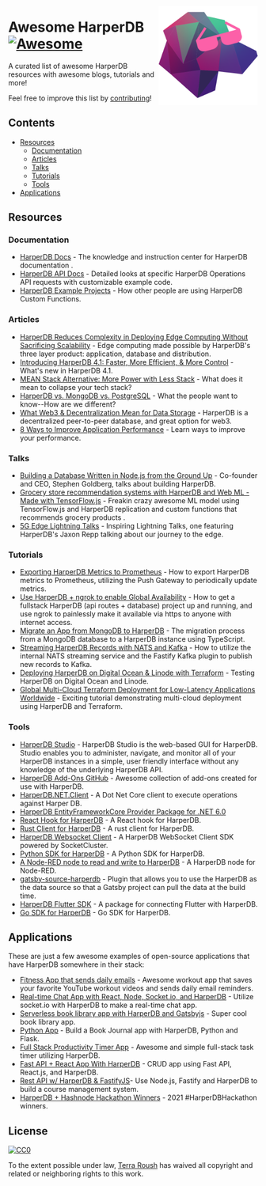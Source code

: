[<img src="awesome-harperdb-logo.png" align="right" width="200">](https://www.harperdb.io/)

# Awesome HarperDB [![Awesome](https://cdn.rawgit.com/sindresorhus/awesome/d7305f38d29fed78fa85652e3a63e154dd8e8829/media/badge.svg)](https://github.com/sindresorhus/awesome)
A curated list of awesome HarperDB resources with awesome blogs, tutorials and more!

Feel free to improve this list by [contributing](CONTRIBUTING.md)!

## Contents

- [Resources](#resources)
  - [Documentation](#documentation)
  - [Articles](#articles)
  - [Talks](#talks)
  - [Tutorials](#tutorials)
  - [Tools](#tools)
- [Applications](#applications)

## Resources
### Documentation
  - [HarperDB Docs](https://docs.harperdb.io/docs/) - The knowledge and instruction center for HarperDB documentation .
  - [HarperDB API Docs](https://api.harperdb.io/) - Detailed looks at specific HarperDB Operations API requests with customizable example code.
  - [HarperDB Example Projects](https://docs.harperdb.io/docs/custom-functions/example-projects) - How other people are using HarperDB Custom Functions.

### Articles

- [HarperDB Reduces Complexity in Deploying Edge Computing Without Sacrificing Scalability](https://techbullion.com/harperdb-reduces-complexity-in-deploying-edge-computing-without-sacrificing-scalability/) - Edge computing made possible by HarperDB's three layer product: application, database and distribution.
- [Introducing HarperDB 4.1: Faster, More Efficient, & More Control](https://www.harperdb.io/post/introducing-harperdb-4-1-faster-more-efficient-more-control) - What's new in HarperDB 4.1.
- [MEAN Stack Alternative: More Power with Less Stack](https://www.harperdb.io/post/mean-stack-alternative) - What does it mean to collapse your tech stack?
- [HarperDB vs. MongoDB vs. PostgreSQL](https://www.harperdb.io/post/harperdb-vs-mongodb-vs-postgresql#:~:text=Data%20Storage%20%26%20Architecture,level%20attributes%20indexed%20by%20default.) - What the people want to know--How are we different?
- [What Web3 & Decentralization Mean for Data Storage](https://medium.com/nerd-for-tech/what-web3-decentralization-mean-for-data-storage-582fbd302b5e) - HarperDB is a decentralized peer-to-peer database, and great option for web3.
- [8 Ways to Improve Application Performance](https://www.harperdb.io/post/8-ways-to-improve-application-performance) - Learn ways to improve your performance.

### Talks

- [Building a Database Written in Node.js from the Ground Up](https://www.youtube.com/watch?v=0mEOgbOkteI) - Co-founder and CEO, Stephen Goldberg, talks about building HarperDB.
- [Grocery store recommendation systems with HarperDB and Web ML - Made with TensorFlow.js](https://www.youtube.com/watch?v=JQksipdQiGI) - Freakin crazy awesome ML model using TensorFlow.js and HarperDB replication and custom functions that recommends grocery products .
- [5G Edge Lightning Talks](https://events.verizon5glabs.com/5gedgelightingtalksmay) - Inspiring Lightning Talks, one featuring HarperDB's Jaxon Repp talking about our journey to the edge.

### Tutorials

- [Exporting HarperDB Metrics to Prometheus](https://www.harperdb.io/post/exporting-harperdb-metrics-to-prometheus) - How to export HarperDB metrics to Prometheus, utilizing the Push Gateway to periodically update metrics.
- [Use HarperDB + ngrok to enable Global Availability](https://www.harperdb.io/post/use-harperdb-ngrok-to-enable-global-availability) - How to get a fullstack HarperDB (api routes + database) project up and running, and use ngrok to painlessly make it available via https to anyone with internet access.
- [Migrate an App from MongoDB to HarperDB](https://www.harperdb.io/post/migrate-an-app-from-mongodb-to-harperdb) - The migration process from a MongoDB database to a HarperDB instance using TypeScript.
- [Streaming HarperDB Records with NATS and Kafka](https://www.harperdb.io/post/streaming-harperdb-records-with-nats-and-kafka) - How to utilize the internal NATS streaming service and the Fastify Kafka plugin to publish new records to Kafka.
- [Deploying HarperDB on Digital Ocean & Linode with Terraform](https://www.harperdb.io/post/deploying-harperdb-on-digital-ocean-linode-with-terraform) - Testing HarperDB on Digital Ocean and Linode.
- [Global Multi-Cloud Terraform Deployment for Low-Latency Applications Worldwide](https://medium.com/geekculture/global-multi-cloud-terraform-deployment-for-low-latency-applications-worldwide-b02c65c859ca) - Exciting tutorial demonstrating multi-cloud deployment using HarperDB and Terraform.

### Tools

- [HarperDB Studio](https://studio.harperdb.io/sign-up) - HarperDB Studio is the web-based GUI for HarperDB. Studio enables you to administer, navigate, and monitor all of your HarperDB instances in a simple, user friendly interface without any knowledge of the underlying HarperDB API.
- [HarperDB Add-Ons GitHub](https://github.com/HarperDB-Add-Ons) - Awesome collection of add-ons created for use with HarperDB.
- [HarperDB.NET.Client](https://www.nuget.org/packages/HarperDB.NET.Client/1.1.0) - A Dot Net Core client to execute operations against Harper DB.
- [HarperDB EntityFrameworkCore Provider Package for .NET 6.0](https://www.nuget.org/packages/HarperDB.EntityFrameworkCore)
- [React Hook for HarperDB](https://www.npmjs.com/package/use-harperdb) - A React hook for HarperDB.
- [Rust Client for HarperDB](https://crates.io/crates/harperdb) - A rust client for HarperDB.
- [HarperDB Websocket Client](https://www.npmjs.com/package/harperdb-websocket-client) - A HarperDB WebSocket Client SDK powered by SocketCluster.
- [Python SDK for HarperDB](https://pypi.org/project/harperdb/) - A Python SDK for HarperDB.
- [A Node-RED node to read and write to HarperDB](https://flows.nodered.org/node/node-red-contrib-harperdb) - A HarperDB node for Node-RED.
- [gatsby-source-harperdb](https://www.npmjs.com/package/gatsby-source-harperdb) - Plugin that allows you to use the HarperDB as the data source so that a Gatsby project can pull the data at the build time.
- [HarperDB Flutter SDK](https://pub.dev/packages/harperdb) - A package for connecting Flutter with HarperDB.
- [Go SDK for HarperDB](https://pkg.go.dev/github.com/HarperDB-Add-Ons/sdk-go) - Go SDK for HarperDB.


## Applications

These are just a few awesome examples of open-source applications that have HarperDB somewhere in their stack:

- [Fitness App that sends daily emails](https://www.youtube.com/watch?v=KMkmA4i2FQc) - Awesome workout app that saves your favorite YouTube workout videos and sends daily email reminders.
- [Real-time Chat App with React, Node, Socket.io, and HarperDB](https://www.freecodecamp.org/news/build-a-realtime-chat-app-with-react-express-socketio-and-harperdb/) - Utilize socket.io with HarperDB to make a real-time chat app.
- [Serverless book library app with HarperDB and Gatsbyjs](https://blog.greenroots.info/create-a-serverless-book-library-app-with-harperdb-and-gatsbyjs) - Super cool book library app.
- [Python App](https://bhavaniravi.medium.com/build-a-python-app-with-harperdb-ee2ee4231039) - Build a Book Journal app with HarperDB, Python and Flask.
- [Full Stack Productivity Timer App](https://www.freecodecamp.org/news/nextjs-and-harperdb-tutorial-build-a-full-stack-app/) - Awesome and simple full-stack task timer utilizing HarperDB.
- [Fast API + React App With HarperDB](https://medium.com/@dennisivy/fast-api-react-crud-app-with-harperdb-5834af537c23) - CRUD app using Fast API, React.js, and HarperDB.
- [Rest API w/ HarperDB & FastifyJS](https://hackernoon.com/how-to-create-a-restful-api-with-harperdb-and-fastifyjs-bw15343i)- Use Node.js, Fastify and HarperDB to build a course management system.
- [HarperDB + Hashnode Hackathon Winners](https://townhall.hashnode.com/harperdb-hashnode-hackathon-winners) - 2021 #HarperDBHackathon winners.


## License

[![CC0](http://mirrors.creativecommons.org/presskit/buttons/88x31/svg/cc-zero.svg)](https://creativecommons.org/publicdomain/zero/1.0/)

To the extent possible under law, [Terra Roush](https://github.com/terraHDB)  has waived all copyright and related or neighboring rights to this work.

